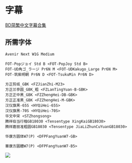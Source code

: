 # 字幕

[BD简繁中文字幕合集](https://github.com/Nekomoekissaten-SUB/Nekomoekissaten-MIR-Subs/raw/master/Starlight/Shoujo_Conto_All_Starlight_BD_Chi.7z)

## 所需字体

```
Avenir Next W1G Medium

FOT-Popジョイ Std B <FOT-PopJoy Std B>
FOT-UD角ゴ_ラージ Pr6N M <FOT-UDKakugo_Large Pr6N M>
FOT-筑紫明朝 Pr6N D <FOT-TsukuMin Pr6N D>

方正剪纸_GBK <FZJianZhi-M23>
方正兰亭圆_GBK_粗 <FZLanTingYuan-B-GBK>
方正正中黑_GBK <FZZhengHei-DB-GBK>
方正正准黑_GBK <FZZhengHei-M-GBK>
汉仪旗黑-65S <HYQiHei-65S>
汉仪旗黑-70S <HYQiHei-70S>
华文中宋 <STZhongsong>
腾祥伯当行楷GB18030 <Tensentype XingKaiGB18030>
腾祥嘉丽准粗圆GB18030 <Tensentype JiaLiZhunCuYuanGB18030>

华康方圆体W7(P) <DFPFangYuanW7-GB>

華康方圓體W7(P) <DFPFangYuanW7-B5>
```

![](https://nekomoe.pages.dev/images/2019-07/SCAS.png)